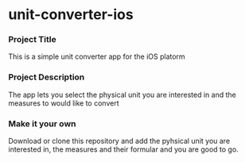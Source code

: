 # unit-converter-ios

### Project Title
This is a simple unit converter app for the iOS platorm

### Project Description
The app lets you select the physical unit you are interested in and the measures to would like to convert

### Make it your own
Download or clone this repository and add the pyhsical unit you are interested in, the measures and their formular and you are good to go.
